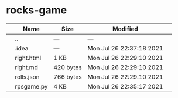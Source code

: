 # rocks-game

<table><thead><tr class="header"><th></th><th>Name</th><th>Size</th><th>Modified</th><th></th></tr></thead><tbody><tr class="odd"><td></td><td><span class="goup">..</span></td><td>—</td><td>—</td><td></td></tr><tr class="even"><td></td><td><span class="name">.idea</span></td><td>—</td><td>Mon Jul 26 22:37:18 2021</td><td></td></tr><tr class="odd"><td></td><td><span class="name">right.html</span></td><td>1 KB</td><td>Mon Jul 26 22:29:10 2021</td><td></td></tr><tr class="even"><td></td><td><span class="name">right.md</span></td><td>420 bytes</td><td>Mon Jul 26 22:29:10 2021</td><td></td></tr><tr class="odd"><td></td><td><span class="name">rolls.json</span></td><td>766 bytes</td><td>Mon Jul 26 22:29:10 2021</td><td></td></tr><tr class="even"><td></td><td><span class="name">rpsgame.py</span></td><td>4 KB</td><td>Mon Jul 26 22:35:17 2021</td><td></td></tr></tbody></table>

